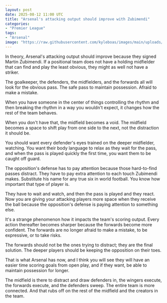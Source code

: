 ```yaml
---
layout: post
date: 2025-08-12 11:00 UTC
title: "Arsenal's attacking output should improve with Zubimendi"
categories:
- "Premier League"
tags:
- "Arsenal"
image: "https://raw.githubusercontent.com/kyleboas/images/main/uploads/2025/08/11/Image-11Aug2025_22:08:48.png"
---
```


In theory, Arsenal's attacking output should improve because they signed Martin Zubimendi. If a positional team does not have a holding midfielder that can find and play the least obvious, they might as well not have a striker.

<!---more--->

The goalkeeper, the defenders, the midfielders, and the forwards all will look for the obvious pass. The safe pass to maintain possession. Afraid to make a mistake.

When you have someone in the center of things controlling the rhythm and then breaking the rhythm in a way you wouldn't expect, it changes how the rest of the team behaves.

When you don't have that, the midfield becomes a void. The midfield becomes a space to shift play from one side to the next, not the distraction it should be.

You should want every defender's eyes trained on the deeper midfielder, watching. You want their body language to relax as they wait for the pass, and when the pass is played quickly the first time, you want them to be caught off guard.

The opposition's defense has to pay attention because those hard-to-find passes distract. They have to pay extra attention to each touch Zubimendi makes. Substitute his name for any true six in world football. You know how important that type of player is. 

They have to wait and watch, and then the pass is played and they react. Now you are giving your attacking players more space when they receive the ball because the opposition's defense is paying attention to something else.

It's a strange phenomenon how it impacts the team's scoring output. Every action thereafter becomes sharper because the forwards become more confident. The forwards are no longer afraid to make a mistake, to be expressive, or to take risks. 

The forwards should not be the ones trying to distract; they are the final solution. The deeper players should be keeping the opposition on their toes.

That is what Arsenal has now, and I think you will see they will have an easier time scoring goals from open play, and if they want, be able to maintain possession for longer.

The midfield is there to distract and draw defenders in, the wingers execute, the forwards execute, and the defenders sweep. The entire team is more connected. And that rubs off on the rest of the midfield and the creators in the team.
